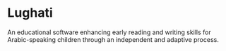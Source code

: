 # Lughati
An educational software enhancing early reading and writing skills for Arabic-speaking children through an independent and adaptive process.
